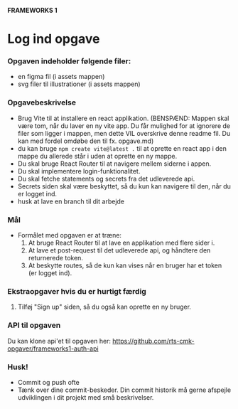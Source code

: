 **FRAMEWORKS 1**

# Log ind opgave
### **Opgaven indeholder følgende filer:**
- en figma fil (i assets mappen)
- svg filer til illustrationer (i assets mappen)

### **Opgavebeskrivelse**
- Brug Vite til at installere en react applikation.
  (BENSPÆND: Mappen skal være tom, når du laver en ny vite app. Du får mulighed for at ignorere de filer som ligger i mappen, men dette VIL overskrive denne readme fil. Du kan med fordel omdøbe den til fx. opgave.md)
- du kan bruge `npm create vite@latest .` til at oprette en react app i den mappe du allerede står i uden at oprette en ny mappe.
- Du skal bruge React Router til at navigere mellem siderne i appen.
- Du skal implementere login-funktionalitet.
- Du skal fetche statements og secrets fra det udleverede api.
- Secrets siden skal være beskyttet, så du kun kan navigere til den, når du er logget ind.
- husk at lave en branch til dit arbejde

### **Mål**
- Formålet med opgaven er at træne:
  1. At bruge React Router til at lave en applikation med flere sider i.
  2. At lave et post-request til det udleverede api, og håndtere den returnerede token.
  3. At beskytte routes, så de kun kan vises når en bruger har et token (er logget ind).
  
### **Ekstraopgaver hvis du er hurtigt færdig**
  1. Tilføj "Sign up" siden, så du også kan oprette en ny bruger.

### **API til opgaven**
  Du kan klone api'et til opgaven her: https://github.com/rts-cmk-opgaver/frameworks1-auth-api

### **Husk!**
- Commit og push ofte
- Tænk over dine commit-beskeder. Din commit historik må gerne afspejle udviklingen i dit projekt med små beskrivelser. 